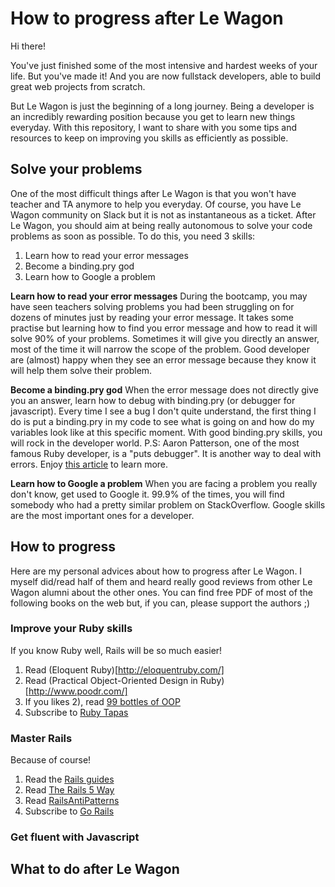 # How to progress after Le Wagon

Hi there!

You've just finished some of the most intensive and hardest weeks of your life. But you've made it! And you are now fullstack developers, able to build great web projects from scratch.

But Le Wagon is just the beginning of a long journey. Being a developer is an incredibly rewarding position because you get to learn new things everyday. With this repository, I want to share with you some tips and resources to keep on improving you skills as efficiently as possible.

## Solve your problems

One of the most difficult things after Le Wagon is that you won't have teacher and TA anymore to help you everyday. Of course, you have Le Wagon community on Slack but it is not as instantaneous as a ticket. After Le Wagon, you should aim at being really autonomous to solve your code problems as soon as possible. To do this, you need 3 skills:
1) Learn how to read your error messages
2) Become a binding.pry god
3) Learn how to Google a problem

**Learn how to read your error messages**
During the bootcamp, you may have seen teachers solving problems you had been struggling on for dozens of minutes just by reading your error message. It takes some practise but learning how to find you error message and how to read it will solve 90% of your problems. Sometimes it will give you directly an answer, most of the time it will narrow the scope of the problem.
Good developer are (almost) happy when they see an error message because they know it will help them solve their problem.

**Become a binding.pry god**
When the error message does not directly give you an answer, learn how to debug with binding.pry (or debugger for javascript). Every time I see a bug I don't quite understand, the first thing I do is put a binding.pry in my code to see what is going on and how do my variables look like at this specific moment.
With good binding.pry skills, you will rock in the developer world.
P.S: Aaron Patterson, one of the most famous Ruby developer, is a "puts debugger". It is another way to deal with errors. Enjoy [this article](https://tenderlovemaking.com/2016/02/05/i-am-a-puts-debuggerer.html) to learn more.

**Learn how to Google a problem**
When you are facing a problem you really don't know, get used to Google it. 99.9% of the times, you will find somebody who had a pretty similar problem on StackOverflow. Google skills are the most important ones for a developer.

## How to progress

Here are my personal advices about how to progress after Le Wagon. I myself did/read half of them and heard really good reviews from other Le Wagon alumni about the other ones. You can find free PDF of most of the following books on the web but, if you can, please support the authors ;)

### Improve your Ruby skills

If you know Ruby well, Rails will be so much easier!

1) Read (Eloquent Ruby)[http://eloquentruby.com/]
2) Read (Practical Object-Oriented Design in Ruby)[http://www.poodr.com/]
3) If you likes 2), read [99 bottles of OOP](https://www.sandimetz.com/99bottles/)
4) Subscribe to [Ruby Tapas](https://www.rubytapas.com/)

### Master Rails

Because of course!

1) Read the [Rails guides](http://guides.rubyonrails.org/)
2) Read [The Rails 5 Way](https://leanpub.com/tr5w)
3) Read [RailsAntiPatterns](https://www.amazon.com/Rails-AntiPatterns-Refactoring-Addison-Wesley-Professional/dp/0321604814)
4) Subscribe to [Go Rails](https://gorails.com)

### Get fluent with Javascript



## What to do after Le Wagon
